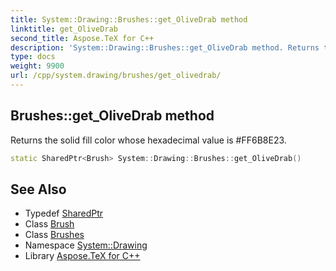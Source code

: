 ```yaml
---
title: System::Drawing::Brushes::get_OliveDrab method
linktitle: get_OliveDrab
second_title: Aspose.TeX for C++
description: 'System::Drawing::Brushes::get_OliveDrab method. Returns the solid fill color whose hexadecimal value is #FF6B8E23 in C++.'
type: docs
weight: 9900
url: /cpp/system.drawing/brushes/get_olivedrab/
---
```

## Brushes::get_OliveDrab method


Returns the solid fill color whose hexadecimal value is #FF6B8E23.

```cpp
static SharedPtr<Brush> System::Drawing::Brushes::get_OliveDrab()
```

## See Also

* Typedef [SharedPtr](../../../system/sharedptr/)
* Class [Brush](../../brush/)
* Class [Brushes](../)
* Namespace [System::Drawing](../../)
* Library [Aspose.TeX for C++](../../../)
